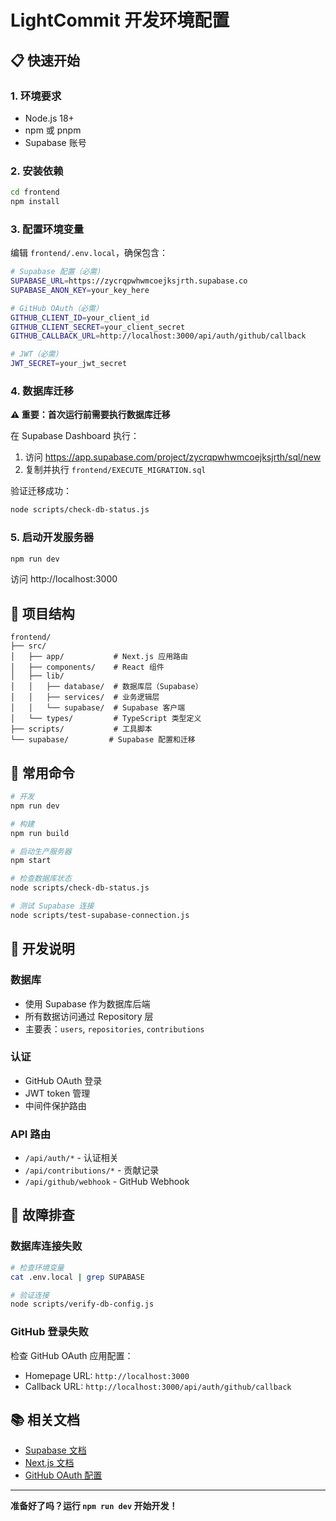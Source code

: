 # LightCommit 开发环境配置

## 📋 快速开始

### 1. 环境要求
- Node.js 18+
- npm 或 pnpm
- Supabase 账号

### 2. 安装依赖
```bash
cd frontend
npm install
```

### 3. 配置环境变量
编辑 `frontend/.env.local`，确保包含：

```bash
# Supabase 配置（必需）
SUPABASE_URL=https://zycrqpwhwmcoejksjrth.supabase.co
SUPABASE_ANON_KEY=your_key_here

# GitHub OAuth（必需）
GITHUB_CLIENT_ID=your_client_id
GITHUB_CLIENT_SECRET=your_client_secret
GITHUB_CALLBACK_URL=http://localhost:3000/api/auth/github/callback

# JWT（必需）
JWT_SECRET=your_jwt_secret
```

### 4. 数据库迁移

**⚠️ 重要：首次运行前需要执行数据库迁移**

在 Supabase Dashboard 执行：
1. 访问 https://app.supabase.com/project/zycrqpwhwmcoejksjrth/sql/new
2. 复制并执行 `frontend/EXECUTE_MIGRATION.sql`

验证迁移成功：
```bash
node scripts/check-db-status.js
```

### 5. 启动开发服务器
```bash
npm run dev
```

访问 http://localhost:3000

## 📁 项目结构

```
frontend/
├── src/
│   ├── app/           # Next.js 应用路由
│   ├── components/    # React 组件
│   ├── lib/
│   │   ├── database/  # 数据库层（Supabase）
│   │   ├── services/  # 业务逻辑层
│   │   └── supabase/  # Supabase 客户端
│   └── types/         # TypeScript 类型定义
├── scripts/           # 工具脚本
└── supabase/         # Supabase 配置和迁移
```

## 🔧 常用命令

```bash
# 开发
npm run dev

# 构建
npm run build

# 启动生产服务器
npm start

# 检查数据库状态
node scripts/check-db-status.js

# 测试 Supabase 连接
node scripts/test-supabase-connection.js
```

## 📝 开发说明

### 数据库
- 使用 Supabase 作为数据库后端
- 所有数据访问通过 Repository 层
- 主要表：`users`, `repositories`, `contributions`

### 认证
- GitHub OAuth 登录
- JWT token 管理
- 中间件保护路由

### API 路由
- `/api/auth/*` - 认证相关
- `/api/contributions/*` - 贡献记录
- `/api/github/webhook` - GitHub Webhook

## 🐛 故障排查

### 数据库连接失败
```bash
# 检查环境变量
cat .env.local | grep SUPABASE

# 验证连接
node scripts/verify-db-config.js
```

### GitHub 登录失败
检查 GitHub OAuth 应用配置：
- Homepage URL: `http://localhost:3000`
- Callback URL: `http://localhost:3000/api/auth/github/callback`

## 📚 相关文档

- [Supabase 文档](https://supabase.com/docs)
- [Next.js 文档](https://nextjs.org/docs)
- [GitHub OAuth 配置](https://docs.github.com/en/developers/apps/building-oauth-apps)

---

**准备好了吗？运行 `npm run dev` 开始开发！**

